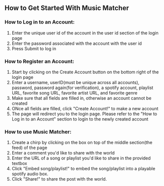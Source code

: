 ## How to Get Started With Music Matcher

### How to Log in to an Account: 

1. Enter the unique user id of the account in the user id section of the login page
2. Enter the password associated with the account with the user id
3. Press Submit to log in

### How to Register an Account: 

1. Start by clicking on the Create Account button on the bottom right of the login page
2. Enter a username, userID(must be unique across all accounts), password, password again(for verification), a spotify account, playlist URL, favorite song URL, favorite artist URL, and favorite genre
3. Make sure that all fields are filled in, otherwise an account cannot be created
4. ONce all fields are filled, click "Create Account!" to make a new account
5. The page will redirect you to the login page. Please refer to the "How to Log in to an Account" section to login to the newly created account

### How to use Music Matcher: 
1. Create a chirp by clicking on the box on top of the middle section(the feed) of the page
2. Enter a comment you'd like to share with the world
3. Enter the URL of a song or playlist you'd like to share in the provided textbox
4. Click "Embed song/playlist!" to embed the song/playlist into a playable spotify audio box. 
5. Click "Share!" to share the post with the world. 

